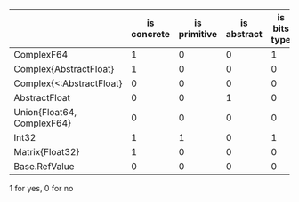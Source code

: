 |                            | is concrete | is primitive | is abstract | is bits type | is mutable |
| -------------------------- | ----------- | ------------ | ----------- | ------------ |:---------- |
| ComplexF64                 | 1           | 0            | 0           | 1            | 0          |
| Complex{AbstractFloat}     | 1           | 0            | 0           | 0            | 0          |
| Complex{<:AbstractFloat}   | 0           | 0            | 0           | 0            | 0          |
| AbstractFloat              | 0           | 0            | 1           | 0            | 0          |
| Union{Float64, ComplexF64} | 0           | 0            | 0           | 0            | 0          |
| Int32                      | 1           | 1            | 0           | 1            | 0          |
| Matrix{Float32}            | 1           | 0            | 0           | 0            | 1          |
| Base.RefValue              | 0           | 0            | 0           | 0            | 1          |

1 for yes, 0 for no
